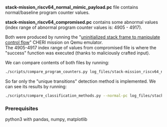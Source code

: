 

**stack-mission_riscv64_normal_mimic_payload.pc** file contains normal/baseline program counter values.  

**stack-mission_riscv64_compromised.pc** contains some abnormal values (index range of abnormal program counter values is: 4905 - 4917).  

Both were produced by running the "[uninitialized stack frame to manipulate control flow](https://ctsrd-cheri.github.io/cheri-exercises/missions/uninitialized-stack-frame-control-flow/index.html)" CHERI mission on Qemu emulator.  
The 4905-4917 index range of values from compromised file is where the "success" function was executed (thanks to maliciously crafted input).  

We can compare contents of both files by running:  
```bash
./scripts/compare_program_counters.py log_files/stack-mission_riscv64_normal_mimic_payload.pc log_files/stack-mission_riscv64_compromised.pc --function-ranges log_files/stack-mission_riscv64_llvm_objdump_ranges.json
```  

So far only the "unique transitions" detection method is implemented. We can see its results by running:  
```bash
./scripts/compare_classification_methods.py --normal-pc log_files/stack-mission_riscv64_normal_mimic_payload.pc --abnormal-pc log_files/stack-mission_riscv64_compromised.pc  --function-ranges log_files/stack-mission_riscv64_llvm_objdump_ranges.json
```  

### Prerequisites
python3 with pandas, numpy, matplotlib



